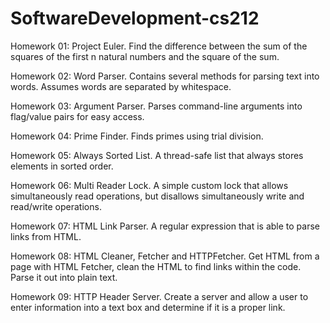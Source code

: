 # SoftwareDevelopment-cs212

Homework 01: Project Euler. 
             Find the difference between the sum of the squares of the first n natural numbers and the square of the sum.
             
Homework 02: Word Parser.
             Contains several methods for parsing text into words. Assumes words are separated by whitespace.

Homework 03: Argument Parser.
             Parses command-line arguments into flag/value pairs for easy access.

Homework 04: Prime Finder.
             Finds primes using trial division.

Homework 05: Always Sorted List.
             A thread-safe list that always stores elements in sorted order.

Homework 06: Multi Reader Lock.
             A simple custom lock that allows simultaneously read operations, but disallows simultaneously write and read/write operations.

Homework 07: HTML Link Parser.
             A regular expression that is able to parse links from HTML.

Homework 08: HTML Cleaner, Fetcher and HTTPFetcher.
             Get HTML from a page with HTML Fetcher, clean the HTML to find links within the code. Parse it out into plain text.

Homework 09: HTTP Header Server.
             Create a server and allow a user to enter information into a text box and determine if it is a proper link.
